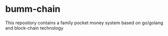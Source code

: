 # bumm-chain
This repository contains a family pocket money system based on go/golang and block-chain technology
